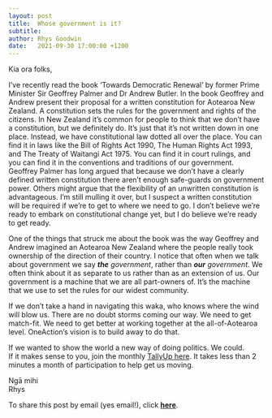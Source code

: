 ```yaml
---
layout: post
title:  Whose government is it?
subtitle:
author: Rhys Goodwin
date:   2021-09-30 17:00:00 +1200
---
```


Kia ora folks,

I’ve recently read the book ‘Towards Democratic Renewal’ by former Prime Minister Sir Geoffrey Palmer and Dr Andrew Butler. In the book Geoffrey and Andrew present their proposal for a written constitution for Aotearoa New Zealand. A constitution sets the rules for the government and rights of the citizens. In New Zealand it’s common for people to think that we don’t have a constitution, but we definitely do. It’s just that it’s not written down in one place. Instead, we have constitutional law dotted all over the place.  You can find it in laws like the Bill of Rights Act 1990, The Human Rights Act 1993, and The Treaty of Waitangi Act 1975. You can find it in court rulings, and you can find it in the conventions and traditions of our government. Geoffrey Palmer has long argued that because we don’t have a clearly defined written constitution there aren’t enough safe-guards on government power. Others might argue that the flexibility of an unwritten constitution is advantageous. I’m still mulling it over, but I suspect a written constitution will be required if we’re to get to where we need to go. I don’t believe we’re ready to embark on constitutional change yet, but I do believe we’re ready to get ready.

One of the things that struck me about the book was the way Geoffrey and Andrew imagined an Aotearoa New Zealand where the people really took ownership of the direction of their country. I notice that often when we talk about government we say ***the** government*, rather than ***our** government*. We often think about it as separate to us rather than as an extension of us. Our government is a machine that we are all part-owners of. It’s the machine that we use to set the rules for our widest community.

If we don’t take a hand in navigating this waka, who knows where the wind will blow us. There are no doubt storms coming our way. We need to get match-fit. We need to get better at working together at the all-of-Aotearoa level. OneAction’s vision is to build away to do that. 

If we wanted to show the world a new way of doing politics. We could.  
If it makes sense to you, join the monthly <a href="{{site.data.urls.join}}"> TallyUp here</a>. It takes less than 2 minutes a month of participation to help get us moving. 

Ngā mihi  
Rhys

To share this post by email (yes email!), click <a target="_new" href="mailto:?subject=OneAction Democracy Co-op&body=Hey, you might be interested in this: https://oneaction.nz">**here**</a>.
